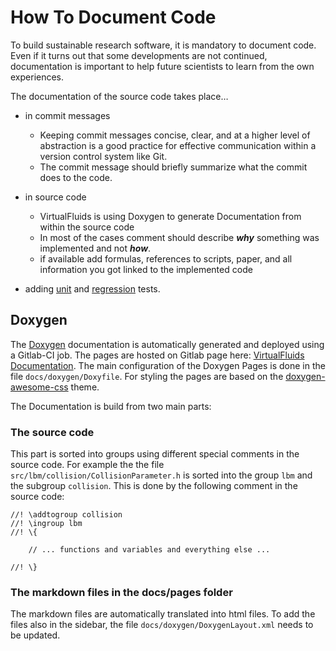 <!-- SPDX-License-Identifier: GPL-3.0-or-later -->
<!-- SPDX-FileCopyrightText: Copyright © VirtualFluids Project contributors, see AUTHORS.md in root folder -->

# How To Document Code

To build sustainable research software, it is mandatory to document code. 
Even if it turns out that some developments are not continued, documentation is important to help future scientists to learn from the own experiences.

The documentation of the source code takes place…

- in commit messages  
  - Keeping commit messages concise, clear, and at a higher level of abstraction is a good practice for effective communication within a version control system like Git.
  - The commit message should briefly summarize what the commit does to the code. 

- in source code
  - VirtualFluids is using Doxygen to generate Documentation from within the source code
   - In most of the cases comment should describe ***why*** something was implemented and not ***how***.
   - if available add formulas, references to scripts, paper, and all information you got linked to the implemented code

- adding <!-- DOXYGEN_MAKE_REF -->[unit](Unit-Tests.md) and <!-- DOXYGEN_MAKE_REF -->[regression](Regression-Tests.md) tests.


## Doxygen
The [Doxygen](https://www.doxygen.nl/) documentation is automatically generated and deployed using a Gitlab-CI job. The pages are hosted on Gitlab page here: [VirtualFluids Documentation](https://irmb.gitlab-pages.rz.tu-bs.de/VirtualFluids/index.html).
The main configuration of the Doxygen Pages is done in the file `docs/doxygen/Doxyfile`.
For styling the pages are based on the [doxygen-awesome-css](https://jothepro.github.io/doxygen-awesome-css/) theme. 

The Documentation is build from two main parts:
### The source code

This part is sorted into groups using different special comments in the source code. For example the the file `src/lbm/collision/CollisionParameter.h` is sorted into the group `lbm` and the subgroup `collision`. This is done by the following comment in the source code:
```
//! \addtogroup collision
//! \ingroup lbm
//! \{

    // ... functions and variables and everything else ...

//! \}
 ```

### The markdown files in the docs/pages folder
The markdown files are automatically translated into html files. To add the files also in the sidebar, the file `docs/doxygen/DoxygenLayout.xml` needs to be updated.